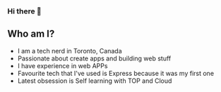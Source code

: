 ### Hi there 👋
## Who am I?
* I am a tech nerd in Toronto, Canada
* Passionate about create apps and building web stuff
* I have experience in web APPs
* Favourite tech that I've used is Express because it was my first one
* Latest obsession is Self learning with TOP and Cloud 
<!--
**ethansjc/ethansjc** is a ✨ _special_ ✨ repository because its `README.md` (this file) appears on your GitHub profile.

Here are some ideas to get you started:

- 🔭 I’m currently working on ...
- 🌱 I’m currently learning ...
- 👯 I’m looking to collaborate on ...
- 🤔 I’m looking for help with ...
- 💬 Ask me about ...
- 📫 How to reach me: ...
- 😄 Pronouns: ...
- ⚡ Fun fact: ...
-->
